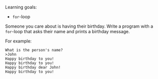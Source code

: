 Learning goals:

- `for`\-loop

Someone you care about is having their birthday. Write a program with a `for`\-loop that asks their name and prints a birthday message. 

For example:

```text
What is the person's name?
>John
Happy birthday to you!
Happy birthday to you!
Happy birthday dear John!
Happy birthday to you!
```